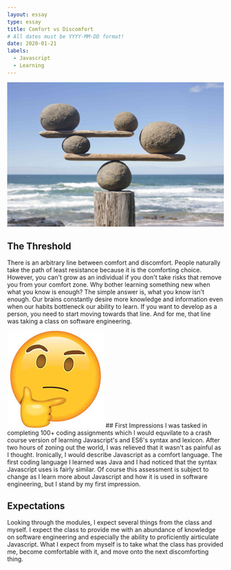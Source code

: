 ```yaml
---
layout: essay
type: essay
title: Comfort vs Discomfort 
# All dates must be YYYY-MM-DD format!
date: 2020-01-21
labels:
  - Javascript
  - Learning
---
```


<img class="ui large centered image" src="../images/balance.jpg">

## The Threshold
There is an arbitrary line between comfort and discomfort. People naturally take the path of least resistance because it is the comforting choice. However, you can't grow as an individual if you don't take risks that remove you from your comfort zone. Why bother learning something new when what you know is enough? The simple answer is, what you know isn't enough. Our brains constantly desire more knowledge and information even when our habits bottleneck our ability to learn. If you want to develop as a person, you need to start moving towards that line. And for me, that line was taking a class on software engineering.

<img class="ui large left floated image" src="../images/thinking.jpg">
## First Impressions
I was tasked in completing 100+ coding assignments which I would equvilate to a crash course version of learning Javascript's and ES6's syntax and lexicon. After two hours of zoning out the world, I was relieved that it wasn't as painful as I thought. Ironically, I would describe Javascript as a comfort language. The first coding language I learned was Java and I had noticed that the syntax Javascript uses is fairly similar. Of course this assessment is subject to change as I learn more about Javascript and how it is used in software engineering, but I stand by my first impression. 

## Expectations
Looking through the modules, I expect several things from the class and myself. I expect the class to provide me with an abundance of knowledge on software engineering and especially the ability to proficiently airticulate Javascript. What I expect from myself is to take what the class has provided me, become comfortable with it, and move onto the next discomforting thing. 


